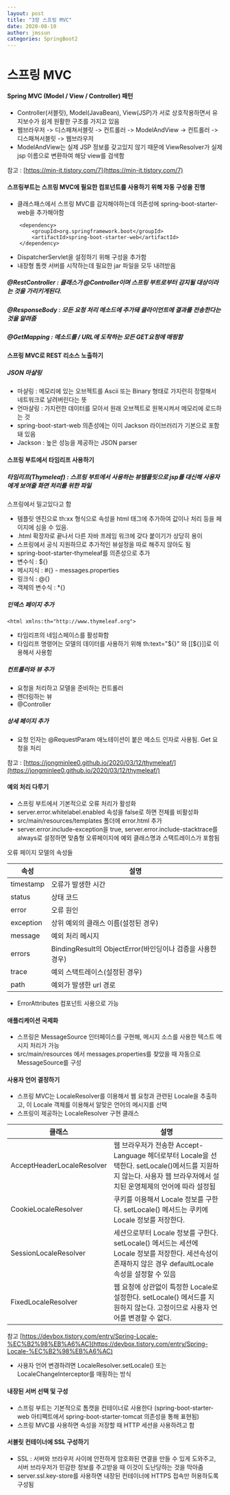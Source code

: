 ```yaml
---
layout: post
title: "3장 스프링 MVC"
date: 2020-08-10
author: jmssun
categories: SpringBoot2
---
```


# 스프링 MVC

#### Spring MVC (Model / View / Controller) 패턴
- Controller(서블릿), Model(JavaBean), View(JSP)가 서로 상호작용하면서 유지보수가 쉽게 원활한 구조를 가지고 있음
- 웹브라우저 -> 디스패쳐서블릿 -> 컨트롤러 -> ModelAndView -> 컨트롤러 -> 디스패쳐서블릿 -> 웹브라우저
- ModelAndView는 실제 JSP 정보를 갖고있지 않기 때문에 ViewResolver가 실제 jsp 이름으로 변환하여 해당 view를 검색함

참고 : [https://min-it.tistory.com/7](https://min-it.tistory.com/7)

#### 스프링부트는 스프링 MVC에 필요한 컴포넌트를 사용하기 위해 자동 구성을 진행
- 클래스패스에서 스프링 MVC를 감지해야하는데 의존성에 spring-boot-starter-web을 추가해야함

``` 
    <dependency>
        <groupId>org.springframework.boot</groupId>
        <artifactId>spring-boot-starter-web</artifactId>
    </dependency>
```
- DispatcherServlet을 설정하기 위해 구성을 추가함
- 내장형 톰캣 서버를 시작하는데 필요한 jar 파일을 모두 내려받음

##### @RestController : 클래스가 @Controller이며 스프링 부트로부터 감지될 대상이라는 것을 가리키게된다.
##### @ResponseBody : 모든 요청 처리 메소드에 추가돼 클라이언트에 결과를 전송한다는 것을 알려줌
##### @GetMapping : 메소드를 / URL에 도착하는 모든 GET요청에 매핑함


#### 스프링 MVC로 REST 리소스 노출하기

##### JSON 마샬링
- 마샬링 : 메모리에 있는 오브젝트를 Ascii 또는 Binary  형태로 가지런히 정렬해서 네트워크로 날려버린다는 뜻
- 언마샬링 : 가지런한 데이터를 모아서 원래 오브젝트로 원복시켜서 메모리에 로드하는 것
- spring-boot-start-web 의존성에는 이미 Jackson 라이브러리가 기본으로 포함돼 있음
- Jackson : 높은 성능을 제공하는 JSON parser


#### 스프링 부트에서 타임리프 사용하기

##### 타임리프(Thymeleaf) : 스프링 부트에서 사용하는 뷰템플릿으로 jsp를 대신해 사용자에게 보여줄 화면 처리를 위한 파일
스프링에서 밀고있다고 함
- 템플릿 엔진으로 th:xx 형식으로 속성을 html 태그에 추가하여 값이나 처리 등을 페이지에 심을 수 있음.
- .html 확장자로 끝나서 다른 자바 프레임 워크에 갖다 붙이기가 상당히 용이
- 스프링에서 공식 지원하므로 추가적인 뷰설정을 따로 해주지 않아도 됨
- spring-boot-starter-thymeleaf를 의존성으로 추가
- 변수식 : ${}
- 메시지식 : #{} - messages.properties
- 링크식 : @{}
- 객체의 변수식 : *{}

##### 인덱스 페이지 추가
```
<html xmlns:th="http://www.thymeleaf.org">
```
- 타임리프의 네임스페이스를 활성화함
- 타임리프 명령어는 모델의 데이터를 사용하기 위해 th:text="${}" 와 [[${}]]로 이용해서 사용함

##### 컨트롤러와 뷰 추가
- 요청을 처리하고 모델을 준비하는 컨트롤러
- 렌더링하는 뷰
- @Controller 

##### 상세 페이지 추가
- 요청 인자는 @RequestParam 애노테이션이 붙은 메소드 인자로 사용됨. Get 요청을 처리

참고 : [https://jongminlee0.github.io/2020/03/12/thymeleaf/](https://jongminlee0.github.io/2020/03/12/thymeleaf/)

#### 예외 처리 다루기

- 스프링 부트에서 기본적으로 오류 처리가 활성화
- server.error.whitelabel.enabled 속성을 false로 하면 전체를 비활성화 
- src/main/resources/templates 폴더에 error.html 추가
- server.error.include-exception을 true, server.error.include-stacktrace를 always로 설정하면 맞춤형 오류페이지에 예외 클래스명과 스택트레이스가 포함됨

오류 페이지 모델의 속성들

| 속성 | 설명 |
|--------|--------|
|   timestamp     |     오류가 발생한 시간   |
|   status     |     상태 코드   |
|   error     |     오류 원인   |
|   exception     |     상위 예외의 클래스 이름(설정된 경우)   |
|   message     |     예외 처리 메시지   |
|   errors     |     BindingResult의 ObjectError(바인딩이나 검증을 사용한 경우)   |
|   trace     |     예외 스택트레이스(설정된 경우)   |
|   path     |     예외가 발생한 url 경로   |


- ErrorAttributes 컴포넌트 사용으로 가능

#### 애플리케이션 국제화
- 스프링은 MessageSource 인터페이스를 구현해, 메시지 소스를 사용한 텍스트 메시지 처리가 가능
- src/main/resources 에서 messages.properties를 찾았을 때 자동으로 MessageSource를 구성

#### 사용자 언어 결정하기

- 스프링 MVC는 LocaleResolver를 이용해서 웹 요청과 관련된 Locale을 추출하고, 이 Locale 객체를 이용해서 알맞은 언어의 메시지를 선택
- 스프링이 제공하는 LocaleResolver 구현 클래스

| 클래스 | 설명 |
|--------|--------|
|   AcceptHeaderLocaleResolver     |   웹 브라우저가 전송한 Accept-Language 헤더로부터 Locale을 선택한다. setLocale()메서드를 지원하지 않는다. 사용자 웹 브라우저에서 설치된 운영체제의 언어에 따라 설정됨    |
|   CookieLocaleResolver     |    쿠키를 이용해서 Locale 정보를 구한다. setLocale() 메서드는 쿠키에 Locale 정보를 저장한다.    |
|   SessionLocaleResolver     |   세션으로부터 Locale 정보를 구한다. setLocale() 메서드는 세션에 Locale 정보를 저장한다. 세션속성이 존재하지 않은 경우 defaultLocale 속성을 설정할 수 있음    |
|   FixedLocaleResolver     |  웹 요청에 상관없이 특정한 Locale로 설정한다. setLocale() 메서드를 지원하지 않는다.  고정이므로 사용자 언어를 변경할 수 없다.    |

참고 [https://devbox.tistory.com/entry/Spring-Locale-%EC%B2%98%EB%A6%AC](https://devbox.tistory.com/entry/Spring-Locale-%EC%B2%98%EB%A6%AC)

- 사용자 언어 변경하려면 LocaleResolver.setLocale() 또는 LocaleChangeInterceptor를 매핑하는 방식

#### 내장된 서버 선택 및 구성

- 스프링 부트는 기본적으로 톰캣을 컨테이너로 사용한다 (spring-boot-starter-web 아티펙트에서 spring-boot-starter-tomcat 의존성을 통해 표현됨)
- 스프링 MVC를 사용하면 속성을 저장할 때 HTTP 세션을 사용하려고 함


#### 서블릿 컨테이너에 SSL 구성하기
- SSL : 서버와 브라우저 사이에 안전하게 암호화된 연결을 만들 수 있게 도와주고, 서버 브라우저가 민감한 정보를 주고받을 때 이것이 도난당하는 것을 막아줌
- server.ssl.key-store를 사용하면 내장된 컨테이너에 HTTPS 접속만 허용하도록 구성됨






